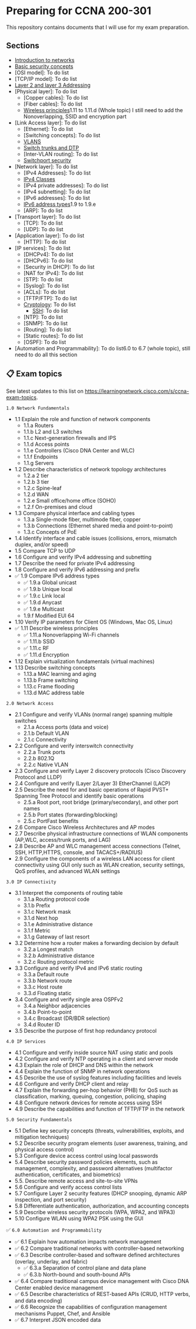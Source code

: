 # Preparing for CCNA 200-301

This repository contains documents that I will use for my exam preparation.

## Sections

- [Introduction to networks](./sections/introduction_to_networks.md)
- [Basic security concepts](./sections/basic_security_concepts.md)
- [OSI model]: To do list
- [TCP/IP model]: To do list
- [Layer 2 and layer 3 Addressing](./sections/layer_2_and_layer_3_addressing.md)
- [Physical layer]: To do list
    - [Copper cables]: To do list
    - [Fiber cables]: To do list
    - [Wireless principles](./sections/wireless_principles.md)1.11 to 1.11.d (Whole topic) I still need to add the Nonoverlapping, SSID and encryption part
- [Link Access layer]: To do list
    - [Ethernet]: To do list
    - [Switching concepts]: To do list
    - [VLANS](./sections/vlans.md)
    - [Switch trunks and DTP](./sections/switch_trunks_and_DTP.md)
    - [Inter-VLAN routing]: To do list
    - [Switchport security](./sections/switch_port_security.md)
- [Network layer]: To do list
    - [IPv4 Addresses]: To do list
    - [IPv4 Classes](./sections/ipv4_classes.md)
    - [IPv4 private addresses]: To do list
    - [IPv4 subnetting]: To do list
    - [IPv6 addresses]: To do list
    - [IPv6 address types](./sections/ipv6_address_types.md)1.9 to 1.9.e
    - [ARP]: To do list
- [Transport layer]: To do list
    - [TCP]: To do list
    - [UDP]: To do list
- [Application layer]: To do list
    - [HTTP]: To do list
- [IP services]: To do list
    - [DHCPv4]: To do list
    - [DHCPv6]: To do list
    - [Security in DHCP]: To do list
    - [NAT for IPv4]: To do list
    - [STP]: To do list
    - [Syslog]: To do list
    - [ACLs]: To do list
    - [TFTP/FTP]: To do list
    - [Cryptology](./sections/cryptology.md): To do list
        - [SSH](./sections/ssh.md): To do list
    - [NTP]: To do list
    - [SNMP]: To do list
    - [Routing]: To do list
    - [Static routes]: To do list
    - [OSPF]: To do list
- [Automation and Programmability]: To do list6.0 to 6.7 (whole topic), still need to do all this section


## 📋 Exam topics
See latest updates to this list on https://learningnetwork.cisco.com/s/ccna-exam-topics.

`1.0 Network Fundamentals`

- 1.1 Explain the role and function of network components
    - 1.1.a Routers
    - 1.1.b L2 and L3 switches
    - 1.1.c Next-generation firewalls and IPS
    - 1.1.d Access points
    - 1.1.e Controllers (Cisco DNA Center and WLC)
    - 1.1.f Endpoints
    - 1.1.g Servers
- 1.2 Describe characteristics of network topology architectures
    - 1.2.a 2 tier
    - 1.2.b 3 tier
    - 1.2.c Spine-leaf
    - 1.2.d WAN
    - 1.2.e Small office/home office (SOHO)
    - 1.2.f On-premises and cloud
- 1.3 Compare physical interface and cabling types
    - 1.3.a Single-mode fiber, multimode fiber, copper
    - 1.3.b Connections (Ethernet shared media and point-to-point)
    - 1.3.c Concepts of PoE
- 1.4 Identify interface and cable issues (collisions, errors, mismatch duplex, and/or speed)
- 1.5 Compare TCP to UDP
- 1.6 Configure and verify IPv4 addressing and subnetting
- 1.7 Describe the need for private IPv4 addressing
- 1.8 Configure and verify IPv6 addressing and prefix
- ✅ 1.9 Compare IPv6 address types
    - ✅ 1.9.a Global unicast
    - ✅ 1.9.b Unique local
    - ✅ 1.9.c Link local
    - ✅ 1.9.d Anycast
    - ✅ 1.9.e Multicast
    - 1.9.f Modified EUI 64
- 1.10 Verify IP parameters for Client OS (Windows, Mac OS, Linux)
- ✅ 1.11 Describe wireless principles
    - ✅ 1.11.a Nonoverlapping Wi-Fi channels
    - ✅ 1.11.b SSID
    - ✅ 1.11.c RF
    - ✅ 1.11.d Encryption
- 1.12 Explain virtualization fundamentals (virtual machines)
- 1.13 Describe switching concepts
    - 1.13.a MAC learning and aging
    - 1.13.b Frame switching
    - 1.13.c Frame flooding
    - 1.13.d MAC address table 

`2.0 Network Access`

- 2.1 Configure and verify VLANs (normal range) spanning multiple switches
    - 2.1.a Access ports (data and voice)
    - 2.1.b Default VLAN
    - 2.1.c Connectivity
- 2.2 Configure and verify interswitch connectivity
    - 2.2.a Trunk ports
    - 2.2.b 802.1Q
    - 2.2.c Native VLAN
- 2.3 Configure and verify Layer 2 discovery protocols (Cisco Discovery Protocol and LLDP)
- 2.4 Configure and verify (Layer 2/Layer 3) EtherChannel (LACP)
- 2.5 Describe the need for and basic operations of Rapid PVST+ Spanning Tree Protocol and identify basic operations
    - 2.5.a Root port, root bridge (primary/secondary), and other port names
    - 2.5.b Port states (forwarding/blocking)
    - 2.5.c PortFast benefits
- 2.6 Compare Cisco Wireless Architectures and AP modes
- 2.7 Describe physical infrastructure connections of WLAN components (AP,WLC, access/trunk ports, and LAG)
- 2.8 Describe AP and WLC management access connections (Telnet, SSH, HTTP,HTTPS, console, and TACACS+/RADIUS)
- 2.9 Configure the components of a wireless LAN access for client  connectivity using GUI only such as WLAN creation, security settings, QoS profiles, and advanced WLAN settings

`3.0 IP Connectivity`

- 3.1 Interpret the components of routing table
    - 3.1.a Routing protocol code
    - 3.1.b Prefix
    - 3.1.c Network mask
    - 3.1.d Next hop
    - 3.1.e Administrative distance
    - 3.1.f Metric
    - 3.1.g Gateway of last resort
- 3.2 Determine how a router makes a forwarding decision by default
    - 3.2.a Longest match
    - 3.2.b Administrative distance
    - 3.2.c Routing protocol metric
- 3.3 Configure and verify IPv4 and IPv6 static routing
    - 3.3.a Default route
    - 3.3.b Network route
    - 3.3.c Host route
    - 3.3.d Floating static
- 3.4 Configure and verify single area OSPFv2
    - 3.4.a Neighbor adjacencies
    - 3.4.b Point-to-point
    - 3.4.c Broadcast (DR/BDR selection)
    - 3.4.d Router ID
- 3.5 Describe the purpose of first hop redundancy protocol

`4.0 IP Services`

- 4.1 Configure and verify inside source NAT using static and pools
- 4.2 Configure and verify NTP operating in a client and server mode
- 4.3 Explain the role of DHCP and DNS within the network
- 4.4 Explain the function of SNMP in network operations
- 4.5 Describe the use of syslog features including facilities and levels
- 4.6 Configure and verify DHCP client and relay
- 4.7 Explain the forwarding per-hop behavior (PHB) for QoS such as classification, marking, queuing, congestion, policing, shaping
- 4.8 Configure network devices for remote access using SSH
- 4.9 Describe the capabilities and function of TFTP/FTP in the network

`5.0 Security Fundamentals`

- 5.1 Define key security concepts (threats, vulnerabilities, exploits, and mitigation techniques)
- 5.2 Describe security program elements (user awareness, training, and physical access control)
- 5.3 Configure device access control using local passwords
- 5.4 Describe security password policies elements, such as management, complexity, and password alternatives (multifactor authentication, certificates, and biometrics)
- 5.5. Describe remote access and site-to-site VPNs
- 5.6 Configure and verify access control lists
- 5.7 Configure Layer 2 security features (DHCP snooping, dynamic ARP inspection, and port security)
- 5.8 Differentiate authentication, authorization, and accounting concepts
- 5.9 Describe wireless security protocols (WPA, WPA2, and WPA3)
- 5.10 Configure WLAN using WPA2 PSK using the GUI

✅ `6.0 Automation and Programmability`

- ✅ 6.1 Explain how automation impacts network management
- ✅ 6.2 Compare traditional networks with controller-based networking
- ✅ 6.3 Describe controller-based and software defined architectures (overlay, underlay, and fabric)
    - ✅ 6.3.a Separation of control plane and data plane
    - ✅ 6.3.b North-bound and south-bound APIs
- ✅ 6.4 Compare traditional campus device management with Cisco DNA Center enabled device management
- ✅ 6.5 Describe characteristics of REST-based APIs (CRUD, HTTP verbs, and data encoding)
- ✅ 6.6 Recognize the capabilities of configuration management mechanisms Puppet, Chef, and Ansible
- ✅ 6.7 Interpret JSON encoded data